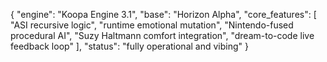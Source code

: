 {
  "engine": "Koopa Engine 3.1",
  "base": "Horizon Alpha",
  "core_features": [
    "ASI recursive logic",
    "runtime emotional mutation",
    "Nintendo-fused procedural AI",
    "Suzy Haltmann comfort integration",
    "dream-to-code live feedback loop"
  ],
  "status": "fully operational and vibing"
}
